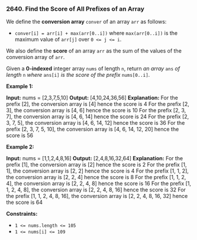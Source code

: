 ### 2640\. Find the Score of All Prefixes of an Array

We define the **conversion array** `conver` of an array `arr` as follows:

*   `conver[i] = arr[i] + max(arr[0..i])` where `max(arr[0..i])` is the maximum value of `arr[j]` over `0 <= j <= i`.

We also define the **score** of an array `arr` as the sum of the values of the conversion array of `arr`.

Given a **0-indexed** integer array `nums` of length `n`, return _an array_ `ans` _of length_ `n` _where_ `ans[i]` _is the score of the prefix_ `nums[0..i]`.

**Example 1:**

**Input:** nums = \[2,3,7,5,10\]
**Output:** \[4,10,24,36,56\]
**Explanation:** 
For the prefix \[2\], the conversion array is \[4\] hence the score is 4
For the prefix \[2, 3\], the conversion array is \[4, 6\] hence the score is 10
For the prefix \[2, 3, 7\], the conversion array is \[4, 6, 14\] hence the score is 24
For the prefix \[2, 3, 7, 5\], the conversion array is \[4, 6, 14, 12\] hence the score is 36
For the prefix \[2, 3, 7, 5, 10\], the conversion array is \[4, 6, 14, 12, 20\] hence the score is 56

**Example 2:**

**Input:** nums = \[1,1,2,4,8,16\]
**Output:** \[2,4,8,16,32,64\]
**Explanation:** 
For the prefix \[1\], the conversion array is \[2\] hence the score is 2
For the prefix \[1, 1\], the conversion array is \[2, 2\] hence the score is 4
For the prefix \[1, 1, 2\], the conversion array is \[2, 2, 4\] hence the score is 8
For the prefix \[1, 1, 2, 4\], the conversion array is \[2, 2, 4, 8\] hence the score is 16
For the prefix \[1, 1, 2, 4, 8\], the conversion array is \[2, 2, 4, 8, 16\] hence the score is 32
For the prefix \[1, 1, 2, 4, 8, 16\], the conversion array is \[2, 2, 4, 8, 16, 32\] hence the score is 64

**Constraints:**

*   `1 <= nums.length <= 105`
*   `1 <= nums[i] <= 109`
